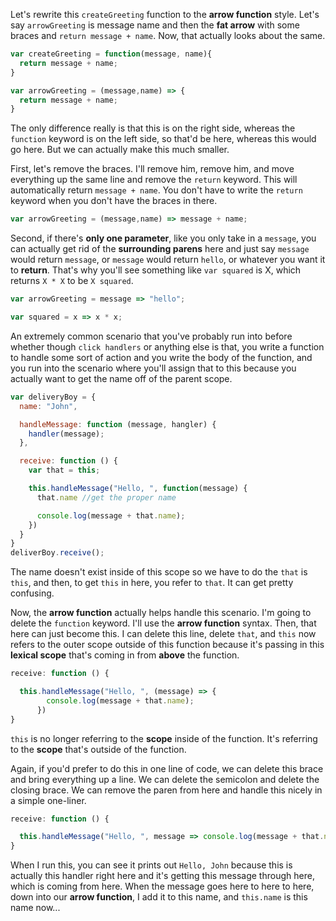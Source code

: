Let's rewrite this `createGreeting` function to the **arrow function** style. Let's say `arrowGreeting` is message name and then the **fat arrow** with some braces and `return message + name`. Now, that actually looks about the same.
``` javascript
var createGreeting = function(message, name){
  return message + name;
}

var arrowGreeting = (message,name) => {
  return message + name;
}
```
The only difference really is that this is on the right side, whereas the `function` keyword is on the left side, so that'd be here, whereas this would go here. But we can actually make this much smaller.

First, let's remove the braces. I'll remove him, remove him, and move everything up the same line and remove the `return` keyword. This will automatically return `message + name`. You don't have to write the `return` keyword when you don't have the braces in there.
``` javascript
var arrowGreeting = (message,name) => message + name;

```
Second, if there's **only one parameter**, like you only take in a `message`, you can actually get rid of the **surrounding parens** here and just say `message` would return `message`, or `message` would return `hello`, or whatever you want it to **return**. That's why you'll see something like `var squared` is X, which returns `X * X` to be `X squared`.
``` javascript
var arrowGreeting = message => "hello";

var squared = x => x * x;
```
An extremely common scenario that you've probably run into before whether though `click handlers` or anything else is that, you write a function to handle some sort of action and you write the body of the function, and you run into the scenario where you'll assign that to this because you actually want to get the name off of the parent scope.
``` javascript
var deliveryBoy = {
  name: "John",

  handleMessage: function (message, hangler) {
    handler(message);
  },

  receive: function () {
    var that = this;

    this.handleMessage("Hello, ", function(message) {
      that.name //get the proper name

      console.log(message + that.name);
    })
  }
}
deliverBoy.receive();
```
The name doesn't exist inside of this scope so we have to do the `that` is `this`, and then, to get `this` in here, you refer to `that`. It can get pretty confusing.

Now, the **arrow function** actually helps handle this scenario. I'm going to delete the `function` keyword. I'll use the **arrow function** syntax. Then, that here can just become this. I can delete this line, delete `that`, and `this` now refers to the outer scope outside of this function because it's passing in this **lexical scope** that's coming in from **above** the function.
``` javascript
receive: function () {

  this.handleMessage("Hello, ", (message) => {
        console.log(message + that.name);
      })
}
```
`this` is no longer referring to the **scope** inside of the function. It's referring to the **scope** that's outside of the function.

Again, if you'd prefer to do this in one line of code, we can delete this brace and bring everything up a line. We can delete the semicolon and delete the closing brace. We can remove the paren from here and handle this nicely in a simple one-liner.
``` javascript
receive: function () {

  this.handleMessage("Hello, ", message => console.log(message + that.name))
}
```
When I run this, you can see it prints out `Hello, John` because this is actually this handler right here and it's getting this message through here, which is coming from here. When the message goes here to here to here, down into our **arrow function**, I add it to this name, and `this.name` is this name now...